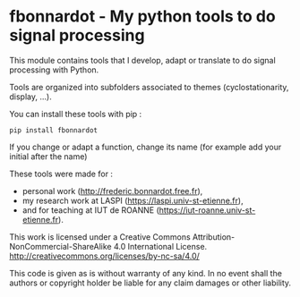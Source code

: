 fbonnardot - My python tools to do signal processing
==

This module contains tools that I develop, adapt or translate to do signal processing with
Python.

Tools are organized into subfolders associated to themes (cyclostationarity, display, ...).

You can install these tools with pip :

	pip install fbonnardot

If you change or adapt a function, change its name (for example add your initial after the name)

These tools were made for :
* personal work (http://frederic.bonnardot.free.fr),
* my research work at LASPI (https://laspi.univ-st-etienne.fr),
* and for teaching at IUT de ROANNE (https://iut-roanne.univ-st-etienne.fr).

This work is licensed under a Creative Commons Attribution-NonCommercial-ShareAlike 4.0 International License.
http://creativecommons.org/licenses/by-nc-sa/4.0/

This code is given as is without warranty of any kind.
In no event shall the authors or copyright holder be liable for any claim damages or other liability.
